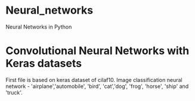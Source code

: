 # Neural_networks
Neural Networks in Python

<h1> Convolutional Neural Networks with Keras datasets </h1>
<p> First file is based on keras dataset of cilaf10. Image classification neural network - 'airplane','automobile', 'bird', 'cat','dog', 'frog', 'horse', 'ship' and 'truck'.</p>
